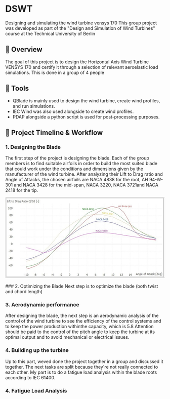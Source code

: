 # DSWT
Designing and simulating the wind turbine vensys 170
This group project was developed as part of the "Design and Simulation of Wind Turbines" course at the Technical University of Berlin
## 📌 Overview
The goal of this project is to design the Horizontal Axis Wind Turbine VENSYS 170 and certify it through a selection of relevant aeroelastic load simulations. This is done in a group of 4 people
## 🧰 Tools
- QBlade is mainly used to design the wind turbine, create wind profiles, and run simulations.
- IEC Wind was also used alongside to create wind profiles.
- PDAP alongside a python script is used for post-processing purposes.
## 📅 Project Timeline & Workflow
### 1. Designing the Blade
The first step of the project is designing the blade. Each of the group members is to find suitable airfoils in order to build the most suited blade that could work under the conditions and dimensions given by the manufacturer of the wind turbine. After analyzing their Lift to Drag ratio and Angle of Attacks, the chosen airfoils are NACA 4838 for the root, AH 94-W-301 and NACA 3428 for the mid-span, NACA 3220, NACA 3721and NACA 2418 for the tip.
<p align="center">
  <img src="./assets/1.jpg" alt="Lift to Drag Ratio vs. Angle of Attack" width="600"/>
</p>
### 2. Optimizing the Blade
Next step is to optimize the blade (both twist and chord length)  

### 3. Aerodynamic performance
After designing the blade, the next step is an aerodynamic analysis of the control of the wind turbine to see the efficiency of the control systems and to keep the power production withinthe capacity, which is 5.8  Attention should be paid to the control of the pitch angle to keep the turbine at its optimal output and to avoid mechanical or electrical issues.

### 4. Building up the turbine

Up to this part, weved done the project together in a group and discussed it together. The next tasks are split because they're not really connected to each other. My part is to  do a fatigue load analysis within the blade roots according to IEC 61400.
### 4. Fatigue Load Analysis
